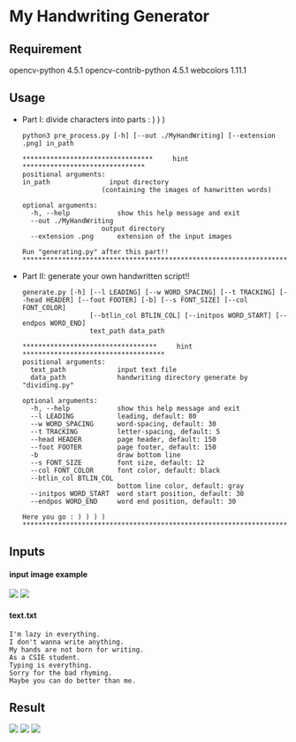 # My Handwriting Generator

## Requirement
opencv-python 4.5.1
opencv-contrib-python 4.5.1
webcolors 1.11.1
## Usage
* Part I: divide characters into parts : ) ) )
    ```
    python3 pre_process.py [-h] [--out ./MyHandWriting] [--extension .png] in_path
    ```
    ```
    *********************************     hint     *******************************
    positional arguments:
  in_path               input directory
                        (containing the images of hanwritten words)

    optional arguments:
      -h, --help            show this help message and exit
      --out ./MyHandWriting
                        output directory
      --extension .png      extension of the input images

    Run "generating.py" after this part!!
    ******************************************************************************
    
    ```

* Part II: generate your own handwritten script!!
    ```
    generate.py [-h] [--l LEADING] [--w WORD_SPACING] [--t TRACKING] [--head HEADER] [--foot FOOTER] [-b] [--s FONT_SIZE] [--col FONT_COLOR]
                     [--btlin_col BTLIN_COL] [--initpos WORD_START] [--endpos WORD_END]
                     text_path data_path
    ```
    ```
    **********************************     hint     ************************************
    positional arguments:
      text_path             input text file
      data_path             handwriting directory generate by "dividing.py"

    optional arguments:
      -h, --help            show this help message and exit
      --l LEADING           leading, default: 80
      --w WORD_SPACING      word-spacing, default: 30
      --t TRACKING          letter-spacing, default: 5
      --head HEADER         page header, default: 150
      --foot FOOTER         page footer, default: 150
      -b                    draw bottom line
      --s FONT_SIZE         font size, default: 12
      --col FONT_COLOR      font color, default: black
      --btlin_col BTLIN_COL
                            bottom line color, default: gray
      --initpos WORD_START  word start position, default: 30
      --endpos WORD_END     word end position, default: 30

    Here you go : ) ) ) )
    ************************************************************************************
    ```
## Inputs
#### input image example
![](https://i.imgur.com/gC1Zn0D.jpg)
![](https://i.imgur.com/myVTWH8.jpg)
#### text.txt
```
I'm lazy in everything.
I don't wanna write anything.
My hands are not born for writing.
As a CSIE student.
Typing is everything.
Sorry for the bad rhyming.
Maybe you can do better than me.
```
## Result
![](https://i.imgur.com/860QGEs.png)
![](https://i.imgur.com/1589Qvf.png)
![](https://i.imgur.com/yyMKFFK.png)
